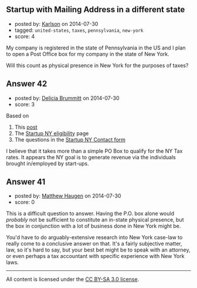 ## Startup with Mailing Address in a different state

- posted by: [Karlson](https://stackexchange.com/users/949275/karlson) on 2014-07-30
- tagged: `united-states`, `taxes`, `pennsylvania`, `new-york`
- score: 4

My company is registered in the state of Pennsylvania in the US and I plan to open a Post Office box for my company in the state of New York.

Will this count as physical presence in New York for the purposes of taxes?


## Answer 42

- posted by: [Delicia Brummitt](https://stackexchange.com/users/1168632/delicia-brummitt) on 2014-07-30
- score: 3

<p>Based on </p>

<ol>
<li>This <a href="http://smallbusiness.findlaw.com/incorporation-and-legal-structures/conducting-business-as-a-corporation-or-an-llc-out-of-state.html" rel="nofollow">post</a></li>
<li>The <a href="http://startup.ny.gov/?utm_source=Google&amp;utm_medium=CPC&amp;utm_campaign=StartUpNYSiteLink" rel="nofollow">Startup NY eligibility</a> page</li>
<li>The questions in the <a href="http://startup.ny.gov/contact-us/contact-form/" rel="nofollow">Startup NY Contact form</a></li>
</ol>

<p>I believe that it takes more than a simple PO Box to qualify for the NY Tax rates. It appears the NY goal is to generate revenue via the individuals brought in/employed by start-ups.</p>



## Answer 41

- posted by: [Matthew Haugen](https://stackexchange.com/users/1325646/matthew-haugen) on 2014-07-30
- score: 0

This is a difficult question to answer. Having the P.O. box alone would *probably* not be sufficient to constitute an in-state physical presence, but the box in conjunction with a lot of business done in New York might be.

You'd have to do arguably-extensive research into New York case-law to really come to a conclusive answer on that. It's a fairly subjective matter, law, so it's hard to say, but your best bet might be to speak with an attorney, or even perhaps a tax accountant with specific experience with New York laws.



---

All content is licensed under the [CC BY-SA 3.0 license](https://creativecommons.org/licenses/by-sa/3.0/).
